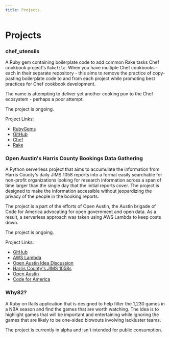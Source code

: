 ```yaml
---
title: Projects
---
```


# Projects

### chef_utensils

A Ruby gem containing boilerplate code to add common Rake tasks Chef cookbook project's `Rakefile`.
When you have multiple Chef cookbooks - each in their separate repository - this aims to remove the practice of
copy-pasting boilerplate code to and from each project while promoting best practices for Chef cookbook development.

The name is attempting to deliver yet another cooking pun to the Chef ecosystem - perhaps a poor attempt.

The project is ongoing.

Project Links:

- [RubyGems](https://rubygems.org/gems/chef_utensils)
- [GitHub](https://github.com/colbywhite/chef_utensils)
- [Chef](https://www.chef.io)
- [Rake](https://ruby.github.io/rake)

### Open Austin's Harris County Bookings Data Gathering

A Python serverless project that aims to accumulate the information from Harris County's daily JIMS 1058 reports
into a format easily searchable for non-profit organizations looking for research information across a span of time
larger than the single day that the initial reports cover.
The project is designed to make the information accessible without jeopardizing the privacy of the people in the
booking reports.

The project is a part of the efforts of Open Austin, the Austin brigade of Code for America advocating for open
government and open data. As a result, a serverless approach was taken using AWS Lambda to keep costs down.

The project is ongoing.

Project Links:

- [GitHub](https://github.com/open-austin/harris-county-bookings)
- [AWS Lambda](https://aws.amazon.com/lambda)
- [Open Austin Idea Discussion](https://github.com/open-austin/project-ideas/issues/73)
- [Harris County's JIMS 1058s](http://www.jims.hctx.net/jimshome/jimsreports/reports.htm)
- [Open Austin](https://www.open-austin.org)
- [Code for America](https://www.codeforamerica.org)

### Why82?

A Ruby on Rails application that is designed to help filter the 1,230 games in a NBA season and find the games that are
worth watching. The idea is to highlight games that will be important and entertaining while ignoring the games that are
likely to be one-sided blowouts involving lackluster teams.

The project is currently in alpha and isn't intended for public consumption.
